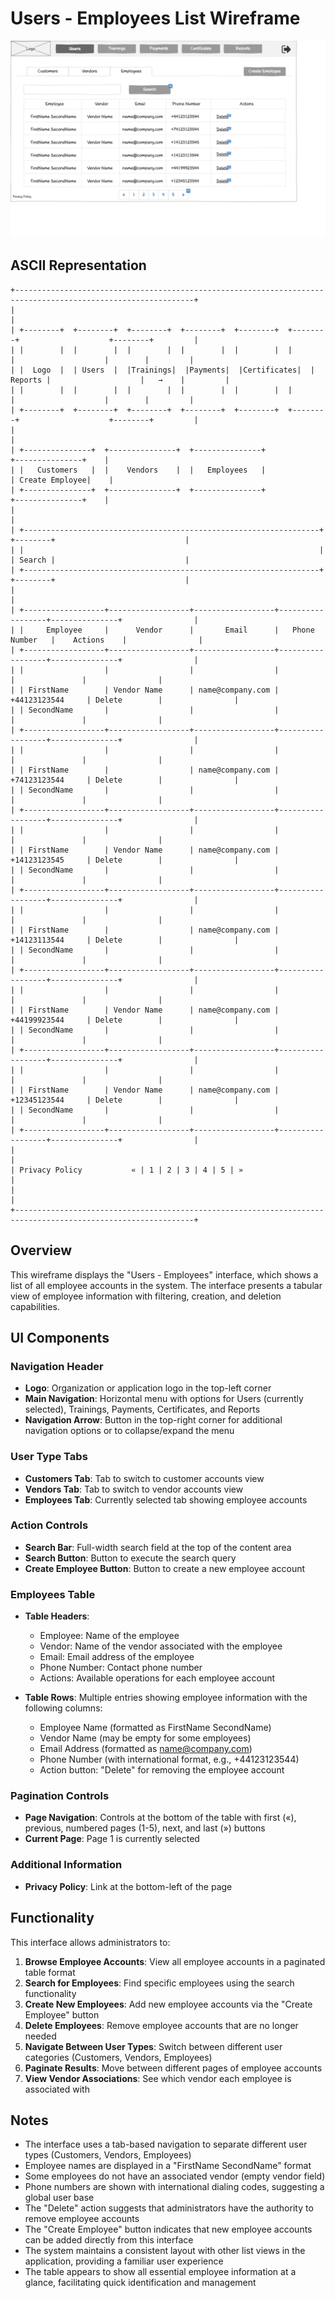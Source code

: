 # Users - Employees List Wireframe

![Users - Employees List](./a-users-employees.png)

## ASCII Representation

```
+--------------------------------------------------------------------------------------------------------------+
|                                                                                                              |
| +--------+  +--------+  +--------+  +--------+  +--------+  +--------+                    +--------+         |
| |        |  |        |  |        |  |        |  |        |  |        |                    |        |         |
| |  Logo  |  | Users  |  |Trainings|  |Payments|  |Certificates|  | Reports |                    |   →    |         |
| |        |  |        |  |        |  |        |  |        |  |        |                    |        |         |
| +--------+  +--------+  +--------+  +--------+  +--------+  +--------+                    +--------+         |
|                                                                                                              |
| +---------------+  +---------------+  +---------------+                                  +---------------+    |
| |   Customers   |  |    Vendors    |  |   Employees   |                                  | Create Employee|    |
| +---------------+  +---------------+  +---------------+                                  +---------------+    |
|                                                                                                              |
| +------------------------------------------------------------------+  +--------+                             |
| |                                                                  |  | Search |                             |
| +------------------------------------------------------------------+  +--------+                             |
|                                                                                                              |
| +------------------+------------------+------------------+------------------+---------------+                |
| |     Employee     |      Vendor      |       Email      |   Phone Number   |    Actions    |                |
| +------------------+------------------+------------------+------------------+---------------+                |
| |                  |                  |                  |                  |               |                |
| | FirstName        | Vendor Name      | name@company.com | +44123123544     | Delete        |                |
| | SecondName       |                  |                  |                  |               |                |
| +------------------+------------------+------------------+------------------+---------------+                |
| |                  |                  |                  |                  |               |                |
| | FirstName        |                  | name@company.com | +74123123544     | Delete        |                |
| | SecondName       |                  |                  |                  |               |                |
| +------------------+------------------+------------------+------------------+---------------+                |
| |                  |                  |                  |                  |               |                |
| | FirstName        | Vendor Name      | name@company.com | +14123123545     | Delete        |                |
| | SecondName       |                  |                  |                  |               |                |
| +------------------+------------------+------------------+------------------+---------------+                |
| |                  |                  |                  |                  |               |                |
| | FirstName        |                  | name@company.com | +14123113544     | Delete        |                |
| | SecondName       |                  |                  |                  |               |                |
| +------------------+------------------+------------------+------------------+---------------+                |
| |                  |                  |                  |                  |               |                |
| | FirstName        | Vendor Name      | name@company.com | +44199923544     | Delete        |                |
| | SecondName       |                  |                  |                  |               |                |
| +------------------+------------------+------------------+------------------+---------------+                |
| |                  |                  |                  |                  |               |                |
| | FirstName        | Vendor Name      | name@company.com | +12345123544     | Delete        |                |
| | SecondName       |                  |                  |                  |               |                |
| +------------------+------------------+------------------+------------------+---------------+                |
|                                                                                                              |
| Privacy Policy           « | 1 | 2 | 3 | 4 | 5 | »                                                           |
|                                                                                                              |
+--------------------------------------------------------------------------------------------------------------+
```

## Overview

This wireframe displays the "Users - Employees" interface, which shows a list of all employee accounts in the system. The interface presents a tabular view of employee information with filtering, creation, and deletion capabilities.

## UI Components

### Navigation Header
- **Logo**: Organization or application logo in the top-left corner
- **Main Navigation**: Horizontal menu with options for Users (currently selected), Trainings, Payments, Certificates, and Reports
- **Navigation Arrow**: Button in the top-right corner for additional navigation options or to collapse/expand the menu

### User Type Tabs
- **Customers Tab**: Tab to switch to customer accounts view
- **Vendors Tab**: Tab to switch to vendor accounts view
- **Employees Tab**: Currently selected tab showing employee accounts

### Action Controls
- **Search Bar**: Full-width search field at the top of the content area
- **Search Button**: Button to execute the search query
- **Create Employee Button**: Button to create a new employee account

### Employees Table
- **Table Headers**:
  - Employee: Name of the employee
  - Vendor: Name of the vendor associated with the employee
  - Email: Email address of the employee
  - Phone Number: Contact phone number
  - Actions: Available operations for each employee account

- **Table Rows**: Multiple entries showing employee information with the following columns:
  - Employee Name (formatted as FirstName SecondName)
  - Vendor Name (may be empty for some employees)
  - Email Address (formatted as name@company.com)
  - Phone Number (with international format, e.g., +44123123544)
  - Action button: "Delete" for removing the employee account

### Pagination Controls
- **Page Navigation**: Controls at the bottom of the table with first («), previous, numbered pages (1-5), next, and last (») buttons
- **Current Page**: Page 1 is currently selected

### Additional Information
- **Privacy Policy**: Link at the bottom-left of the page

## Functionality

This interface allows administrators to:

1. **Browse Employee Accounts**: View all employee accounts in a paginated table format
2. **Search for Employees**: Find specific employees using the search functionality
3. **Create New Employees**: Add new employee accounts via the "Create Employee" button
4. **Delete Employees**: Remove employee accounts that are no longer needed
5. **Navigate Between User Types**: Switch between different user categories (Customers, Vendors, Employees)
6. **Paginate Results**: Move between different pages of employee accounts
7. **View Vendor Associations**: See which vendor each employee is associated with

## Notes

- The interface uses a tab-based navigation to separate different user types (Customers, Vendors, Employees)
- Employee names are displayed in a "FirstName SecondName" format
- Some employees do not have an associated vendor (empty vendor field)
- Phone numbers are shown with international dialing codes, suggesting a global user base
- The "Delete" action suggests that administrators have the authority to remove employee accounts
- The "Create Employee" button indicates that new employee accounts can be added directly from this interface
- The system maintains a consistent layout with other list views in the application, providing a familiar user experience
- The table appears to show all essential employee information at a glance, facilitating quick identification and management
